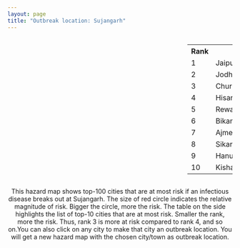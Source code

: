 ```yaml
---
layout: page
title: "Outbreak location: Sujangarh"
---
```

<div style="width: 100%; overflow: auto;">
<div style="width: 75%; float: left;">
<div id="mapid">
<script src="https://buda-magenta.github.io/hazard_map/load_map.js"></script>

<script>
var marker_outbreak = L.marker([27.701115, 74.464936],{"autoPan": true}).addTo(map); marker_outbreak.bindTooltip("Sujangarh").openTooltip();

var circle_1 = L.circle([26.915458, 75.818982], {"pane": "markerPane", "color": "red", "fill": true, "fillOpacity": 0.2, "fillRule": "evenodd", "lineCap": "round", "lineJoin": "round", "opacity": 1.0, "radius": 112322, "stroke": true, "weight": 3}).addTo(map);
circle_1.bindTooltip("Jaipur<br>rank: 1<br>hazard index: 0.112323")
circle_1.bindPopup('<a href="https://buda-magenta.github.io/hazard_map/Jaipur">Jaipur</a>')

var circle_2 = L.circle([26.296772, 73.035143], {"pane": "markerPane", "color": "red", "fill": true, "fillOpacity": 0.2, "fillRule": "evenodd", "lineCap": "round", "lineJoin": "round", "opacity": 1.0, "radius": 64441, "stroke": true, "weight": 3}).addTo(map);
circle_2.bindTooltip("Jodhpur<br>rank: 2<br>hazard index: 0.064442")
circle_2.bindPopup('<a href="https://buda-magenta.github.io/hazard_map/Jodhpur">Jodhpur</a>')

var circle_3 = L.circle([28.206144, 74.691907], {"pane": "markerPane", "color": "red", "fill": true, "fillOpacity": 0.2, "fillRule": "evenodd", "lineCap": "round", "lineJoin": "round", "opacity": 1.0, "radius": 43734, "stroke": true, "weight": 3}).addTo(map);
circle_3.bindTooltip("Churu<br>rank: 3<br>hazard index: 0.043735")
circle_3.bindPopup('<a href="https://buda-magenta.github.io/hazard_map/Churu">Churu</a>')

var circle_4 = L.circle([29.168807, 75.746110], {"pane": "markerPane", "color": "red", "fill": true, "fillOpacity": 0.2, "fillRule": "evenodd", "lineCap": "round", "lineJoin": "round", "opacity": 1.0, "radius": 37625, "stroke": true, "weight": 3}).addTo(map);
circle_4.bindTooltip("Hisar<br>rank: 4<br>hazard index: 0.037625")
circle_4.bindPopup('<a href="https://buda-magenta.github.io/hazard_map/Hisar">Hisar</a>')

var circle_5 = L.circle([28.195647, 76.616518], {"pane": "markerPane", "color": "red", "fill": true, "fillOpacity": 0.2, "fillRule": "evenodd", "lineCap": "round", "lineJoin": "round", "opacity": 1.0, "radius": 28696, "stroke": true, "weight": 3}).addTo(map);
circle_5.bindTooltip("Rewari<br>rank: 5<br>hazard index: 0.028697")
circle_5.bindPopup('<a href="https://buda-magenta.github.io/hazard_map/Rewari">Rewari</a>')

var circle_6 = L.circle([28.015929, 73.317137], {"pane": "markerPane", "color": "red", "fill": true, "fillOpacity": 0.2, "fillRule": "evenodd", "lineCap": "round", "lineJoin": "round", "opacity": 1.0, "radius": 25510, "stroke": true, "weight": 3}).addTo(map);
circle_6.bindTooltip("Bikaner<br>rank: 6<br>hazard index: 0.025510")
circle_6.bindPopup('<a href="https://buda-magenta.github.io/hazard_map/Bikaner">Bikaner</a>')

var circle_7 = L.circle([26.469100, 74.639000], {"pane": "markerPane", "color": "red", "fill": true, "fillOpacity": 0.2, "fillRule": "evenodd", "lineCap": "round", "lineJoin": "round", "opacity": 1.0, "radius": 19778, "stroke": true, "weight": 3}).addTo(map);
circle_7.bindTooltip("Ajmer<br>rank: 7<br>hazard index: 0.019778")
circle_7.bindPopup('<a href="https://buda-magenta.github.io/hazard_map/Ajmer">Ajmer</a>')

var circle_8 = L.circle([27.662826, 75.027926], {"pane": "markerPane", "color": "red", "fill": true, "fillOpacity": 0.2, "fillRule": "evenodd", "lineCap": "round", "lineJoin": "round", "opacity": 1.0, "radius": 8660, "stroke": true, "weight": 3}).addTo(map);
circle_8.bindTooltip("Sikar<br>rank: 8<br>hazard index: 0.008660")
circle_8.bindPopup('<a href="https://buda-magenta.github.io/hazard_map/Sikar">Sikar</a>')

var circle_9 = L.circle([29.367200, 74.298364], {"pane": "markerPane", "color": "red", "fill": true, "fillOpacity": 0.2, "fillRule": "evenodd", "lineCap": "round", "lineJoin": "round", "opacity": 1.0, "radius": 5950, "stroke": true, "weight": 3}).addTo(map);
circle_9.bindTooltip("Hanumangarh<br>rank: 9<br>hazard index: 0.005950")
circle_9.bindPopup('<a href="https://buda-magenta.github.io/hazard_map/Hanumangarh">Hanumangarh</a>')

var circle_10 = L.circle([26.588559, 74.861097], {"pane": "markerPane", "color": "red", "fill": true, "fillOpacity": 0.2, "fillRule": "evenodd", "lineCap": "round", "lineJoin": "round", "opacity": 1.0, "radius": 5650, "stroke": true, "weight": 3}).addTo(map);
circle_10.bindTooltip("Kishangarh<br>rank: 10<br>hazard index: 0.005651")
circle_10.bindPopup('<a href="https://buda-magenta.github.io/hazard_map/Kishangarh">Kishangarh</a>')

var circle_11 = L.circle([26.099214, 74.312704], {"pane": "markerPane", "color": "red", "fill": true, "fillOpacity": 0.2, "fillRule": "evenodd", "lineCap": "round", "lineJoin": "round", "opacity": 1.0, "radius": 5315, "stroke": true, "weight": 3}).addTo(map);
circle_11.bindTooltip("Beawar<br>rank: 11<br>hazard index: 0.005315")
circle_11.bindPopup('<a href="https://buda-magenta.github.io/hazard_map/Beawar">Beawar</a>')

var circle_12 = L.circle([25.196826, 76.000893], {"pane": "markerPane", "color": "red", "fill": true, "fillOpacity": 0.2, "fillRule": "evenodd", "lineCap": "round", "lineJoin": "round", "opacity": 1.0, "radius": 4600, "stroke": true, "weight": 3}).addTo(map);
circle_12.bindTooltip("Kota<br>rank: 12<br>hazard index: 0.004601")
circle_12.bindPopup('<a href="https://buda-magenta.github.io/hazard_map/Kota">Kota</a>')

var circle_13 = L.circle([28.079690, 75.541768], {"pane": "markerPane", "color": "red", "fill": true, "fillOpacity": 0.2, "fillRule": "evenodd", "lineCap": "round", "lineJoin": "round", "opacity": 1.0, "radius": 4336, "stroke": true, "weight": 3}).addTo(map);
circle_13.bindTooltip("Jhunjhunun<br>rank: 13<br>hazard index: 0.004337")
circle_13.bindPopup('<a href="https://buda-magenta.github.io/hazard_map/Jhunjhunun">Jhunjhunun</a>')

var circle_14 = L.circle([27.060786, 74.176675], {"pane": "markerPane", "color": "red", "fill": true, "fillOpacity": 0.2, "fillRule": "evenodd", "lineCap": "round", "lineJoin": "round", "opacity": 1.0, "radius": 2787, "stroke": true, "weight": 3}).addTo(map);
circle_14.bindTooltip("Nagaur<br>rank: 14<br>hazard index: 0.002788")
circle_14.bindPopup('<a href="https://buda-magenta.github.io/hazard_map/Nagaur">Nagaur</a>')

var circle_15 = L.circle([28.651718, 77.221939], {"pane": "markerPane", "color": "red", "fill": true, "fillOpacity": 0.2, "fillRule": "evenodd", "lineCap": "round", "lineJoin": "round", "opacity": 1.0, "radius": 2761, "stroke": true, "weight": 3}).addTo(map);
circle_15.bindTooltip("Delhi<br>rank: 15<br>hazard index: 0.002761")
circle_15.bindPopup('<a href="https://buda-magenta.github.io/hazard_map/Delhi">Delhi</a>')

var circle_16 = L.circle([23.021624, 72.579707], {"pane": "markerPane", "color": "red", "fill": true, "fillOpacity": 0.2, "fillRule": "evenodd", "lineCap": "round", "lineJoin": "round", "opacity": 1.0, "radius": 1843, "stroke": true, "weight": 3}).addTo(map);
circle_16.bindTooltip("Ahmedabad<br>rank: 16<br>hazard index: 0.001843")
circle_16.bindPopup('<a href="https://buda-magenta.github.io/hazard_map/Ahmedabad">Ahmedabad</a>')

var circle_17 = L.circle([30.909016, 75.851601], {"pane": "markerPane", "color": "red", "fill": true, "fillOpacity": 0.2, "fillRule": "evenodd", "lineCap": "round", "lineJoin": "round", "opacity": 1.0, "radius": 1723, "stroke": true, "weight": 3}).addTo(map);
circle_17.bindTooltip("Ludhiana<br>rank: 17<br>hazard index: 0.001723")
circle_17.bindPopup('<a href="https://buda-magenta.github.io/hazard_map/Ludhiana">Ludhiana</a>')

var circle_18 = L.circle([29.583333, 75.083333], {"pane": "markerPane", "color": "red", "fill": true, "fillOpacity": 0.2, "fillRule": "evenodd", "lineCap": "round", "lineJoin": "round", "opacity": 1.0, "radius": 1708, "stroke": true, "weight": 3}).addTo(map);
circle_18.bindTooltip("Sirsa<br>rank: 18<br>hazard index: 0.001708")
circle_18.bindPopup('<a href="https://buda-magenta.github.io/hazard_map/Sirsa">Sirsa</a>')

var circle_19 = L.circle([19.075990, 72.877393], {"pane": "markerPane", "color": "red", "fill": true, "fillOpacity": 0.2, "fillRule": "evenodd", "lineCap": "round", "lineJoin": "round", "opacity": 1.0, "radius": 1691, "stroke": true, "weight": 3}).addTo(map);
circle_19.bindTooltip("Mumbai<br>rank: 19<br>hazard index: 0.001691")
circle_19.bindPopup('<a href="https://buda-magenta.github.io/hazard_map/Mumbai">Mumbai</a>')

var circle_20 = L.circle([27.639077, 76.614452], {"pane": "markerPane", "color": "red", "fill": true, "fillOpacity": 0.2, "fillRule": "evenodd", "lineCap": "round", "lineJoin": "round", "opacity": 1.0, "radius": 1680, "stroke": true, "weight": 3}).addTo(map);
circle_20.bindTooltip("Alwar<br>rank: 20<br>hazard index: 0.001681")
circle_20.bindPopup('<a href="https://buda-magenta.github.io/hazard_map/Alwar">Alwar</a>')

var circle_21 = L.circle([28.793170, 76.139128], {"pane": "markerPane", "color": "red", "fill": true, "fillOpacity": 0.2, "fillRule": "evenodd", "lineCap": "round", "lineJoin": "round", "opacity": 1.0, "radius": 1672, "stroke": true, "weight": 3}).addTo(map);
circle_21.bindTooltip("Bhiwani<br>rank: 21<br>hazard index: 0.001673")
circle_21.bindPopup('<a href="https://buda-magenta.github.io/hazard_map/Bhiwani">Bhiwani</a>')

var circle_22 = L.circle([25.488773, 74.699613], {"pane": "markerPane", "color": "red", "fill": true, "fillOpacity": 0.2, "fillRule": "evenodd", "lineCap": "round", "lineJoin": "round", "opacity": 1.0, "radius": 1233, "stroke": true, "weight": 3}).addTo(map);
circle_22.bindTooltip("Bhilwara<br>rank: 22<br>hazard index: 0.001233")
circle_22.bindPopup('<a href="https://buda-magenta.github.io/hazard_map/Bhilwara">Bhilwara</a>')

var circle_23 = L.circle([28.428262, 77.002700], {"pane": "markerPane", "color": "red", "fill": true, "fillOpacity": 0.2, "fillRule": "evenodd", "lineCap": "round", "lineJoin": "round", "opacity": 1.0, "radius": 937, "stroke": true, "weight": 3}).addTo(map);
circle_23.bindTooltip("Gurgaon<br>rank: 23<br>hazard index: 0.000937")
circle_23.bindPopup('<a href="https://buda-magenta.github.io/hazard_map/Gurgaon">Gurgaon</a>')

var circle_24 = L.circle([27.175255, 78.009816], {"pane": "markerPane", "color": "red", "fill": true, "fillOpacity": 0.2, "fillRule": "evenodd", "lineCap": "round", "lineJoin": "round", "opacity": 1.0, "radius": 930, "stroke": true, "weight": 3}).addTo(map);
circle_24.bindTooltip("Agra<br>rank: 24<br>hazard index: 0.000931")
circle_24.bindPopup('<a href="https://buda-magenta.github.io/hazard_map/Agra">Agra</a>')

var circle_25 = L.circle([30.179115, 75.047102], {"pane": "markerPane", "color": "red", "fill": true, "fillOpacity": 0.2, "fillRule": "evenodd", "lineCap": "round", "lineJoin": "round", "opacity": 1.0, "radius": 840, "stroke": true, "weight": 3}).addTo(map);
circle_25.bindTooltip("Bathinda<br>rank: 25<br>hazard index: 0.000841")
circle_25.bindPopup('<a href="https://buda-magenta.github.io/hazard_map/Bathinda">Bathinda</a>')

var circle_26 = L.circle([26.122147, 75.663754], {"pane": "markerPane", "color": "red", "fill": true, "fillOpacity": 0.2, "fillRule": "evenodd", "lineCap": "round", "lineJoin": "round", "opacity": 1.0, "radius": 730, "stroke": true, "weight": 3}).addTo(map);
circle_26.bindTooltip("Tonk<br>rank: 26<br>hazard index: 0.000731")
circle_26.bindPopup('<a href="https://buda-magenta.github.io/hazard_map/Tonk">Tonk</a>')

var circle_27 = L.circle([17.388786, 78.461065], {"pane": "markerPane", "color": "red", "fill": true, "fillOpacity": 0.2, "fillRule": "evenodd", "lineCap": "round", "lineJoin": "round", "opacity": 1.0, "radius": 729, "stroke": true, "weight": 3}).addTo(map);
circle_27.bindTooltip("Hyderabad<br>rank: 27<br>hazard index: 0.000730")
circle_27.bindPopup('<a href="https://buda-magenta.github.io/hazard_map/Hyderabad">Hyderabad</a>')

var circle_28 = L.circle([12.979120, 77.591300], {"pane": "markerPane", "color": "red", "fill": true, "fillOpacity": 0.2, "fillRule": "evenodd", "lineCap": "round", "lineJoin": "round", "opacity": 1.0, "radius": 712, "stroke": true, "weight": 3}).addTo(map);
circle_28.bindTooltip("Bangalore<br>rank: 28<br>hazard index: 0.000712")
circle_28.bindPopup('<a href="https://buda-magenta.github.io/hazard_map/Bangalore">Bangalore</a>')

var circle_29 = L.circle([25.604091, 73.415609], {"pane": "markerPane", "color": "red", "fill": true, "fillOpacity": 0.2, "fillRule": "evenodd", "lineCap": "round", "lineJoin": "round", "opacity": 1.0, "radius": 679, "stroke": true, "weight": 3}).addTo(map);
circle_29.bindTooltip("Pali<br>rank: 29<br>hazard index: 0.000680")
circle_29.bindPopup('<a href="https://buda-magenta.github.io/hazard_map/Pali">Pali</a>')

var circle_30 = L.circle([24.578721, 73.686257], {"pane": "markerPane", "color": "red", "fill": true, "fillOpacity": 0.2, "fillRule": "evenodd", "lineCap": "round", "lineJoin": "round", "opacity": 1.0, "radius": 635, "stroke": true, "weight": 3}).addTo(map);
circle_30.bindTooltip("Udaipur<br>rank: 30<br>hazard index: 0.000636")
circle_30.bindPopup('<a href="https://buda-magenta.github.io/hazard_map/Udaipur">Udaipur</a>')

var circle_31 = L.circle([26.460914, 80.321759], {"pane": "markerPane", "color": "red", "fill": true, "fillOpacity": 0.2, "fillRule": "evenodd", "lineCap": "round", "lineJoin": "round", "opacity": 1.0, "radius": 634, "stroke": true, "weight": 3}).addTo(map);
circle_31.bindTooltip("Kanpur<br>rank: 31<br>hazard index: 0.000634")
circle_31.bindPopup('<a href="https://buda-magenta.github.io/hazard_map/Kanpur">Kanpur</a>')

var circle_32 = L.circle([27.633333, 77.583333], {"pane": "markerPane", "color": "red", "fill": true, "fillOpacity": 0.2, "fillRule": "evenodd", "lineCap": "round", "lineJoin": "round", "opacity": 1.0, "radius": 587, "stroke": true, "weight": 3}).addTo(map);
circle_32.bindTooltip("Mathura<br>rank: 32<br>hazard index: 0.000587")
circle_32.bindPopup('<a href="https://buda-magenta.github.io/hazard_map/Mathura">Mathura</a>')

var circle_33 = L.circle([22.541418, 88.357691], {"pane": "markerPane", "color": "red", "fill": true, "fillOpacity": 0.2, "fillRule": "evenodd", "lineCap": "round", "lineJoin": "round", "opacity": 1.0, "radius": 582, "stroke": true, "weight": 3}).addTo(map);
circle_33.bindTooltip("Kolkata<br>rank: 33<br>hazard index: 0.000583")
circle_33.bindPopup('<a href="https://buda-magenta.github.io/hazard_map/Kolkata">Kolkata</a>')

var circle_34 = L.circle([28.901090, 76.580194], {"pane": "markerPane", "color": "red", "fill": true, "fillOpacity": 0.2, "fillRule": "evenodd", "lineCap": "round", "lineJoin": "round", "opacity": 1.0, "radius": 538, "stroke": true, "weight": 3}).addTo(map);
circle_34.bindTooltip("Rohtak<br>rank: 34<br>hazard index: 0.000538")
circle_34.bindPopup('<a href="https://buda-magenta.github.io/hazard_map/Rohtak">Rohtak</a>')

var circle_35 = L.circle([23.258486, 77.401989], {"pane": "markerPane", "color": "red", "fill": true, "fillOpacity": 0.2, "fillRule": "evenodd", "lineCap": "round", "lineJoin": "round", "opacity": 1.0, "radius": 525, "stroke": true, "weight": 3}).addTo(map);
circle_35.bindTooltip("Bhopal<br>rank: 35<br>hazard index: 0.000525")
circle_35.bindPopup('<a href="https://buda-magenta.github.io/hazard_map/Bhopal">Bhopal</a>')

var circle_36 = L.circle([24.170979, 72.436638], {"pane": "markerPane", "color": "red", "fill": true, "fillOpacity": 0.2, "fillRule": "evenodd", "lineCap": "round", "lineJoin": "round", "opacity": 1.0, "radius": 523, "stroke": true, "weight": 3}).addTo(map);
circle_36.bindTooltip("Palanpur<br>rank: 36<br>hazard index: 0.000524")
circle_36.bindPopup('<a href="https://buda-magenta.github.io/hazard_map/Palanpur">Palanpur</a>')

var circle_37 = L.circle([23.071874, 70.131715], {"pane": "markerPane", "color": "red", "fill": true, "fillOpacity": 0.2, "fillRule": "evenodd", "lineCap": "round", "lineJoin": "round", "opacity": 1.0, "radius": 500, "stroke": true, "weight": 3}).addTo(map);
circle_37.bindTooltip("Gandhidham<br>rank: 37<br>hazard index: 0.000501")
circle_37.bindPopup('<a href="https://buda-magenta.github.io/hazard_map/Gandhidham">Gandhidham</a>')

var circle_38 = L.circle([22.720362, 75.868200], {"pane": "markerPane", "color": "red", "fill": true, "fillOpacity": 0.2, "fillRule": "evenodd", "lineCap": "round", "lineJoin": "round", "opacity": 1.0, "radius": 496, "stroke": true, "weight": 3}).addTo(map);
circle_38.bindTooltip("Indore<br>rank: 38<br>hazard index: 0.000497")
circle_38.bindPopup('<a href="https://buda-magenta.github.io/hazard_map/Indore">Indore</a>')

var circle_39 = L.circle([26.229141, 76.304533], {"pane": "markerPane", "color": "red", "fill": true, "fillOpacity": 0.2, "fillRule": "evenodd", "lineCap": "round", "lineJoin": "round", "opacity": 1.0, "radius": 438, "stroke": true, "weight": 3}).addTo(map);
circle_39.bindTooltip("Sawai Madhopur<br>rank: 39<br>hazard index: 0.000439")
circle_39.bindPopup('<a href="https://buda-magenta.github.io/hazard_map/Sawai_Madhopur">Sawai Madhopur</a>')

var circle_40 = L.circle([24.268349, 72.204387], {"pane": "markerPane", "color": "red", "fill": true, "fillOpacity": 0.2, "fillRule": "evenodd", "lineCap": "round", "lineJoin": "round", "opacity": 1.0, "radius": 437, "stroke": true, "weight": 3}).addTo(map);
circle_40.bindTooltip("Deesa<br>rank: 40<br>hazard index: 0.000438")
circle_40.bindPopup('<a href="https://buda-magenta.github.io/hazard_map/Deesa">Deesa</a>')

var circle_41 = L.circle([30.733442, 76.779714], {"pane": "markerPane", "color": "red", "fill": true, "fillOpacity": 0.2, "fillRule": "evenodd", "lineCap": "round", "lineJoin": "round", "opacity": 1.0, "radius": 312, "stroke": true, "weight": 3}).addTo(map);
circle_41.bindTooltip("Chandigarh<br>rank: 41<br>hazard index: 0.000312")
circle_41.bindPopup('<a href="https://buda-magenta.github.io/hazard_map/Chandigarh">Chandigarh</a>')

var circle_42 = L.circle([13.083694, 80.270186], {"pane": "markerPane", "color": "red", "fill": true, "fillOpacity": 0.2, "fillRule": "evenodd", "lineCap": "round", "lineJoin": "round", "opacity": 1.0, "radius": 306, "stroke": true, "weight": 3}).addTo(map);
circle_42.bindTooltip("Chennai<br>rank: 42<br>hazard index: 0.000307")
circle_42.bindPopup('<a href="https://buda-magenta.github.io/hazard_map/Chennai">Chennai</a>')

var circle_43 = L.circle([26.838100, 80.934600], {"pane": "markerPane", "color": "red", "fill": true, "fillOpacity": 0.2, "fillRule": "evenodd", "lineCap": "round", "lineJoin": "round", "opacity": 1.0, "radius": 302, "stroke": true, "weight": 3}).addTo(map);
circle_43.bindTooltip("Lucknow<br>rank: 43<br>hazard index: 0.000303")
circle_43.bindPopup('<a href="https://buda-magenta.github.io/hazard_map/Lucknow">Lucknow</a>')

var circle_44 = L.circle([25.500000, 75.833333], {"pane": "markerPane", "color": "red", "fill": true, "fillOpacity": 0.2, "fillRule": "evenodd", "lineCap": "round", "lineJoin": "round", "opacity": 1.0, "radius": 299, "stroke": true, "weight": 3}).addTo(map);
circle_44.bindTooltip("Bundi<br>rank: 44<br>hazard index: 0.000299")
circle_44.bindPopup('<a href="https://buda-magenta.github.io/hazard_map/Bundi">Bundi</a>')

var circle_45 = L.circle([21.170200, 72.831100], {"pane": "markerPane", "color": "red", "fill": true, "fillOpacity": 0.2, "fillRule": "evenodd", "lineCap": "round", "lineJoin": "round", "opacity": 1.0, "radius": 288, "stroke": true, "weight": 3}).addTo(map);
circle_45.bindTooltip("Surat<br>rank: 45<br>hazard index: 0.000288")
circle_45.bindPopup('<a href="https://buda-magenta.github.io/hazard_map/Surat">Surat</a>')

var circle_46 = L.circle([27.265212, 77.369126], {"pane": "markerPane", "color": "red", "fill": true, "fillOpacity": 0.2, "fillRule": "evenodd", "lineCap": "round", "lineJoin": "round", "opacity": 1.0, "radius": 281, "stroke": true, "weight": 3}).addTo(map);
circle_46.bindTooltip("Bharatpur<br>rank: 46<br>hazard index: 0.000282")
circle_46.bindPopup('<a href="https://buda-magenta.github.io/hazard_map/Bharatpur">Bharatpur</a>')

var circle_47 = L.circle([18.521428, 73.854454], {"pane": "markerPane", "color": "red", "fill": true, "fillOpacity": 0.2, "fillRule": "evenodd", "lineCap": "round", "lineJoin": "round", "opacity": 1.0, "radius": 258, "stroke": true, "weight": 3}).addTo(map);
circle_47.bindTooltip("Pune<br>rank: 47<br>hazard index: 0.000259")
circle_47.bindPopup('<a href="https://buda-magenta.github.io/hazard_map/Pune">Pune</a>')

var circle_48 = L.circle([26.732501, 77.036312], {"pane": "markerPane", "color": "red", "fill": true, "fillOpacity": 0.2, "fillRule": "evenodd", "lineCap": "round", "lineJoin": "round", "opacity": 1.0, "radius": 223, "stroke": true, "weight": 3}).addTo(map);
circle_48.bindTooltip("Hindaun<br>rank: 48<br>hazard index: 0.000224")
circle_48.bindPopup('<a href="https://buda-magenta.github.io/hazard_map/Hindaun">Hindaun</a>')

var circle_49 = L.circle([31.292011, 75.568058], {"pane": "markerPane", "color": "red", "fill": true, "fillOpacity": 0.2, "fillRule": "evenodd", "lineCap": "round", "lineJoin": "round", "opacity": 1.0, "radius": 219, "stroke": true, "weight": 3}).addTo(map);
circle_49.bindTooltip("Jalandhar<br>rank: 49<br>hazard index: 0.000220")
circle_49.bindPopup('<a href="https://buda-magenta.github.io/hazard_map/Jalandhar">Jalandhar</a>')

var circle_50 = L.circle([26.166667, 77.500000], {"pane": "markerPane", "color": "red", "fill": true, "fillOpacity": 0.2, "fillRule": "evenodd", "lineCap": "round", "lineJoin": "round", "opacity": 1.0, "radius": 207, "stroke": true, "weight": 3}).addTo(map);
circle_50.bindTooltip("Morena<br>rank: 50<br>hazard index: 0.000208")
circle_50.bindPopup('<a href="https://buda-magenta.github.io/hazard_map/Morena">Morena</a>')

var circle_51 = L.circle([31.634308, 74.873679], {"pane": "markerPane", "color": "red", "fill": true, "fillOpacity": 0.2, "fillRule": "evenodd", "lineCap": "round", "lineJoin": "round", "opacity": 1.0, "radius": 197, "stroke": true, "weight": 3}).addTo(map);
circle_51.bindTooltip("Amritsar<br>rank: 51<br>hazard index: 0.000197")
circle_51.bindPopup('<a href="https://buda-magenta.github.io/hazard_map/Amritsar">Amritsar</a>')

var circle_52 = L.circle([30.145054, 74.195660], {"pane": "markerPane", "color": "red", "fill": true, "fillOpacity": 0.2, "fillRule": "evenodd", "lineCap": "round", "lineJoin": "round", "opacity": 1.0, "radius": 196, "stroke": true, "weight": 3}).addTo(map);
circle_52.bindTooltip("Abohar<br>rank: 52<br>hazard index: 0.000196")
circle_52.bindPopup('<a href="https://buda-magenta.github.io/hazard_map/Abohar">Abohar</a>')

var circle_53 = L.circle([25.438130, 81.833800], {"pane": "markerPane", "color": "red", "fill": true, "fillOpacity": 0.2, "fillRule": "evenodd", "lineCap": "round", "lineJoin": "round", "opacity": 1.0, "radius": 179, "stroke": true, "weight": 3}).addTo(map);
circle_53.bindTooltip("Allahabad<br>rank: 53<br>hazard index: 0.000179")
circle_53.bindPopup('<a href="https://buda-magenta.github.io/hazard_map/Allahabad">Allahabad</a>')

var circle_54 = L.circle([29.301826, 76.338471], {"pane": "markerPane", "color": "red", "fill": true, "fillOpacity": 0.2, "fillRule": "evenodd", "lineCap": "round", "lineJoin": "round", "opacity": 1.0, "radius": 172, "stroke": true, "weight": 3}).addTo(map);
circle_54.bindTooltip("Jind<br>rank: 54<br>hazard index: 0.000173")
circle_54.bindPopup('<a href="https://buda-magenta.github.io/hazard_map/Jind">Jind</a>')

var circle_55 = L.circle([26.180598, 91.753943], {"pane": "markerPane", "color": "red", "fill": true, "fillOpacity": 0.2, "fillRule": "evenodd", "lineCap": "round", "lineJoin": "round", "opacity": 1.0, "radius": 153, "stroke": true, "weight": 3}).addTo(map);
circle_55.bindTooltip("Guwahati<br>rank: 55<br>hazard index: 0.000153")
circle_55.bindPopup('<a href="https://buda-magenta.github.io/hazard_map/Guwahati">Guwahati</a>')

var circle_56 = L.circle([30.533129, 75.880760], {"pane": "markerPane", "color": "red", "fill": true, "fillOpacity": 0.2, "fillRule": "evenodd", "lineCap": "round", "lineJoin": "round", "opacity": 1.0, "radius": 143, "stroke": true, "weight": 3}).addTo(map);
circle_56.bindTooltip("Malerkotla<br>rank: 56<br>hazard index: 0.000144")
circle_56.bindPopup('<a href="https://buda-magenta.github.io/hazard_map/Malerkotla">Malerkotla</a>')

var circle_57 = L.circle([23.174597, 75.785142], {"pane": "markerPane", "color": "red", "fill": true, "fillOpacity": 0.2, "fillRule": "evenodd", "lineCap": "round", "lineJoin": "round", "opacity": 1.0, "radius": 143, "stroke": true, "weight": 3}).addTo(map);
circle_57.bindTooltip("Ujjain<br>rank: 57<br>hazard index: 0.000143")
circle_57.bindPopup('<a href="https://buda-magenta.github.io/hazard_map/Ujjain">Ujjain</a>')

var circle_58 = L.circle([24.500000, 74.500000], {"pane": "markerPane", "color": "red", "fill": true, "fillOpacity": 0.2, "fillRule": "evenodd", "lineCap": "round", "lineJoin": "round", "opacity": 1.0, "radius": 141, "stroke": true, "weight": 3}).addTo(map);
circle_58.bindTooltip("Chittaurgarh<br>rank: 58<br>hazard index: 0.000141")
circle_58.bindPopup('<a href="https://buda-magenta.github.io/hazard_map/Chittaurgarh">Chittaurgarh</a>')

var circle_59 = L.circle([23.160894, 79.949770], {"pane": "markerPane", "color": "red", "fill": true, "fillOpacity": 0.2, "fillRule": "evenodd", "lineCap": "round", "lineJoin": "round", "opacity": 1.0, "radius": 138, "stroke": true, "weight": 3}).addTo(map);
circle_59.bindTooltip("Jabalpur<br>rank: 59<br>hazard index: 0.000138")
circle_59.bindPopup('<a href="https://buda-magenta.github.io/hazard_map/Jabalpur">Jabalpur</a>')

var circle_60 = L.circle([26.653396, 77.624206], {"pane": "markerPane", "color": "red", "fill": true, "fillOpacity": 0.2, "fillRule": "evenodd", "lineCap": "round", "lineJoin": "round", "opacity": 1.0, "radius": 136, "stroke": true, "weight": 3}).addTo(map);
circle_60.bindTooltip("Dhaulpur<br>rank: 60<br>hazard index: 0.000137")
circle_60.bindPopup('<a href="https://buda-magenta.github.io/hazard_map/Dhaulpur">Dhaulpur</a>')

var circle_61 = L.circle([24.917151, 76.696403], {"pane": "markerPane", "color": "red", "fill": true, "fillOpacity": 0.2, "fillRule": "evenodd", "lineCap": "round", "lineJoin": "round", "opacity": 1.0, "radius": 132, "stroke": true, "weight": 3}).addTo(map);
circle_61.bindTooltip("Baran<br>rank: 61<br>hazard index: 0.000133")
circle_61.bindPopup('<a href="https://buda-magenta.github.io/hazard_map/Baran">Baran</a>')

var circle_62 = L.circle([32.718561, 74.858092], {"pane": "markerPane", "color": "red", "fill": true, "fillOpacity": 0.2, "fillRule": "evenodd", "lineCap": "round", "lineJoin": "round", "opacity": 1.0, "radius": 128, "stroke": true, "weight": 3}).addTo(map);
circle_62.bindTooltip("Jammu<br>rank: 62<br>hazard index: 0.000128")
circle_62.bindPopup('<a href="https://buda-magenta.github.io/hazard_map/Jammu">Jammu</a>')

var circle_63 = L.circle([23.493079, 74.348402], {"pane": "markerPane", "color": "red", "fill": true, "fillOpacity": 0.2, "fillRule": "evenodd", "lineCap": "round", "lineJoin": "round", "opacity": 1.0, "radius": 121, "stroke": true, "weight": 3}).addTo(map);
circle_63.bindTooltip("Banswara<br>rank: 63<br>hazard index: 0.000121")
circle_63.bindPopup('<a href="https://buda-magenta.github.io/hazard_map/Banswara">Banswara</a>')

var circle_64 = L.circle([24.935635, 82.647701], {"pane": "markerPane", "color": "red", "fill": true, "fillOpacity": 0.2, "fillRule": "evenodd", "lineCap": "round", "lineJoin": "round", "opacity": 1.0, "radius": 107, "stroke": true, "weight": 3}).addTo(map);
circle_64.bindTooltip("Mirzapur<br>rank: 64<br>hazard index: 0.000108")
circle_64.bindPopup('<a href="https://buda-magenta.github.io/hazard_map/Mirzapur">Mirzapur</a>')

var circle_65 = L.circle([21.149813, 79.082056], {"pane": "markerPane", "color": "red", "fill": true, "fillOpacity": 0.2, "fillRule": "evenodd", "lineCap": "round", "lineJoin": "round", "opacity": 1.0, "radius": 107, "stroke": true, "weight": 3}).addTo(map);
circle_65.bindTooltip("Nagpur<br>rank: 65<br>hazard index: 0.000107")
circle_65.bindPopup('<a href="https://buda-magenta.github.io/hazard_map/Nagpur">Nagpur</a>')

var circle_66 = L.circle([22.297314, 73.194257], {"pane": "markerPane", "color": "red", "fill": true, "fillOpacity": 0.2, "fillRule": "evenodd", "lineCap": "round", "lineJoin": "round", "opacity": 1.0, "radius": 105, "stroke": true, "weight": 3}).addTo(map);
circle_66.bindTooltip("Vadodara<br>rank: 66<br>hazard index: 0.000105")
circle_66.bindPopup('<a href="https://buda-magenta.github.io/hazard_map/Vadodara">Vadodara</a>')

var circle_67 = L.circle([30.209087, 76.339872], {"pane": "markerPane", "color": "red", "fill": true, "fillOpacity": 0.2, "fillRule": "evenodd", "lineCap": "round", "lineJoin": "round", "opacity": 1.0, "radius": 102, "stroke": true, "weight": 3}).addTo(map);
circle_67.bindTooltip("Patiala<br>rank: 67<br>hazard index: 0.000102")
circle_67.bindPopup('<a href="https://buda-magenta.github.io/hazard_map/Patiala">Patiala</a>')

var circle_68 = L.circle([25.335649, 83.007629], {"pane": "markerPane", "color": "red", "fill": true, "fillOpacity": 0.2, "fillRule": "evenodd", "lineCap": "round", "lineJoin": "round", "opacity": 1.0, "radius": 97, "stroke": true, "weight": 3}).addTo(map);
circle_68.bindTooltip("Varanasi<br>rank: 68<br>hazard index: 0.000098")
circle_68.bindPopup('<a href="https://buda-magenta.github.io/hazard_map/Varanasi">Varanasi</a>')

var circle_69 = L.circle([25.531031, 78.652689], {"pane": "markerPane", "color": "red", "fill": true, "fillOpacity": 0.2, "fillRule": "evenodd", "lineCap": "round", "lineJoin": "round", "opacity": 1.0, "radius": 96, "stroke": true, "weight": 3}).addTo(map);
circle_69.bindTooltip("Jhansi<br>rank: 69<br>hazard index: 0.000096")
circle_69.bindPopup('<a href="https://buda-magenta.github.io/hazard_map/Jhansi">Jhansi</a>')

var circle_70 = L.circle([19.194329, 72.970178], {"pane": "markerPane", "color": "red", "fill": true, "fillOpacity": 0.2, "fillRule": "evenodd", "lineCap": "round", "lineJoin": "round", "opacity": 1.0, "radius": 94, "stroke": true, "weight": 3}).addTo(map);
circle_70.bindTooltip("Thane<br>rank: 70<br>hazard index: 0.000095")
circle_70.bindPopup('<a href="https://buda-magenta.github.io/hazard_map/Thane">Thane</a>')

var circle_71 = L.circle([22.305199, 70.802833], {"pane": "markerPane", "color": "red", "fill": true, "fillOpacity": 0.2, "fillRule": "evenodd", "lineCap": "round", "lineJoin": "round", "opacity": 1.0, "radius": 89, "stroke": true, "weight": 3}).addTo(map);
circle_71.bindTooltip("Rajkot<br>rank: 71<br>hazard index: 0.000090")
circle_71.bindPopup('<a href="https://buda-magenta.github.io/hazard_map/Rajkot">Rajkot</a>')

var circle_72 = L.circle([30.885100, 74.660141], {"pane": "markerPane", "color": "red", "fill": true, "fillOpacity": 0.2, "fillRule": "evenodd", "lineCap": "round", "lineJoin": "round", "opacity": 1.0, "radius": 88, "stroke": true, "weight": 3}).addTo(map);
circle_72.bindTooltip("Firozpur<br>rank: 72<br>hazard index: 0.000088")
circle_72.bindPopup('<a href="https://buda-magenta.github.io/hazard_map/Firozpur">Firozpur</a>')

var circle_73 = L.circle([19.794750, 75.077922], {"pane": "markerPane", "color": "red", "fill": true, "fillOpacity": 0.2, "fillRule": "evenodd", "lineCap": "round", "lineJoin": "round", "opacity": 1.0, "radius": 86, "stroke": true, "weight": 3}).addTo(map);
circle_73.bindTooltip("Gangapur<br>rank: 73<br>hazard index: 0.000087")
circle_73.bindPopup('<a href="https://buda-magenta.github.io/hazard_map/Gangapur">Gangapur</a>')

var circle_74 = L.circle([29.000653, 77.768229], {"pane": "markerPane", "color": "red", "fill": true, "fillOpacity": 0.2, "fillRule": "evenodd", "lineCap": "round", "lineJoin": "round", "opacity": 1.0, "radius": 80, "stroke": true, "weight": 3}).addTo(map);
circle_74.bindTooltip("Meerut<br>rank: 74<br>hazard index: 0.000081")
circle_74.bindPopup('<a href="https://buda-magenta.github.io/hazard_map/Meerut">Meerut</a>')

var circle_75 = L.circle([30.283140, 74.522997], {"pane": "markerPane", "color": "red", "fill": true, "fillOpacity": 0.2, "fillRule": "evenodd", "lineCap": "round", "lineJoin": "round", "opacity": 1.0, "radius": 77, "stroke": true, "weight": 3}).addTo(map);
circle_75.bindTooltip("Muktsar<br>rank: 75<br>hazard index: 0.000077")
circle_75.bindPopup('<a href="https://buda-magenta.github.io/hazard_map/Muktsar">Muktsar</a>')

var circle_76 = L.circle([28.402979, 77.310384], {"pane": "markerPane", "color": "red", "fill": true, "fillOpacity": 0.2, "fillRule": "evenodd", "lineCap": "round", "lineJoin": "round", "opacity": 1.0, "radius": 74, "stroke": true, "weight": 3}).addTo(map);
circle_76.bindTooltip("Faridabad<br>rank: 76<br>hazard index: 0.000074")
circle_76.bindPopup('<a href="https://buda-magenta.github.io/hazard_map/Faridabad">Faridabad</a>')

var circle_77 = L.circle([23.247245, 69.668339], {"pane": "markerPane", "color": "red", "fill": true, "fillOpacity": 0.2, "fillRule": "evenodd", "lineCap": "round", "lineJoin": "round", "opacity": 1.0, "radius": 60, "stroke": true, "weight": 3}).addTo(map);
circle_77.bindTooltip("Bhuj<br>rank: 77<br>hazard index: 0.000061")
circle_77.bindPopup('<a href="https://buda-magenta.github.io/hazard_map/Bhuj">Bhuj</a>')

var circle_78 = L.circle([23.666667, 72.500000], {"pane": "markerPane", "color": "red", "fill": true, "fillOpacity": 0.2, "fillRule": "evenodd", "lineCap": "round", "lineJoin": "round", "opacity": 1.0, "radius": 58, "stroke": true, "weight": 3}).addTo(map);
circle_78.bindTooltip("Mahesana<br>rank: 78<br>hazard index: 0.000059")
circle_78.bindPopup('<a href="https://buda-magenta.github.io/hazard_map/Mahesana">Mahesana</a>')

var circle_79 = L.circle([23.480592, 74.917790], {"pane": "markerPane", "color": "red", "fill": true, "fillOpacity": 0.2, "fillRule": "evenodd", "lineCap": "round", "lineJoin": "round", "opacity": 1.0, "radius": 58, "stroke": true, "weight": 3}).addTo(map);
circle_79.bindTooltip("Ratlam<br>rank: 79<br>hazard index: 0.000058")
circle_79.bindPopup('<a href="https://buda-magenta.github.io/hazard_map/Ratlam">Ratlam</a>')

var circle_80 = L.circle([26.203725, 78.157363], {"pane": "markerPane", "color": "red", "fill": true, "fillOpacity": 0.2, "fillRule": "evenodd", "lineCap": "round", "lineJoin": "round", "opacity": 1.0, "radius": 58, "stroke": true, "weight": 3}).addTo(map);
circle_80.bindTooltip("Gwalior<br>rank: 80<br>hazard index: 0.000058")
circle_80.bindPopup('<a href="https://buda-magenta.github.io/hazard_map/Gwalior">Gwalior</a>')

var circle_81 = L.circle([23.809612, 78.759114], {"pane": "markerPane", "color": "red", "fill": true, "fillOpacity": 0.2, "fillRule": "evenodd", "lineCap": "round", "lineJoin": "round", "opacity": 1.0, "radius": 51, "stroke": true, "weight": 3}).addTo(map);
circle_81.bindTooltip("Sagar<br>rank: 81<br>hazard index: 0.000052")
circle_81.bindPopup('<a href="https://buda-magenta.github.io/hazard_map/Sagar">Sagar</a>')

var circle_82 = L.circle([24.500000, 77.500000], {"pane": "markerPane", "color": "red", "fill": true, "fillOpacity": 0.2, "fillRule": "evenodd", "lineCap": "round", "lineJoin": "round", "opacity": 1.0, "radius": 50, "stroke": true, "weight": 3}).addTo(map);
circle_82.bindTooltip("Guna<br>rank: 82<br>hazard index: 0.000051")
circle_82.bindPopup('<a href="https://buda-magenta.github.io/hazard_map/Guna">Guna</a>')

var circle_83 = L.circle([29.988077, 77.508130], {"pane": "markerPane", "color": "red", "fill": true, "fillOpacity": 0.2, "fillRule": "evenodd", "lineCap": "round", "lineJoin": "round", "opacity": 1.0, "radius": 48, "stroke": true, "weight": 3}).addTo(map);
circle_83.bindTooltip("Saharanpur<br>rank: 83<br>hazard index: 0.000049")
circle_83.bindPopup('<a href="https://buda-magenta.github.io/hazard_map/Saharanpur">Saharanpur</a>')

var circle_84 = L.circle([24.462465, 74.850114], {"pane": "markerPane", "color": "red", "fill": true, "fillOpacity": 0.2, "fillRule": "evenodd", "lineCap": "round", "lineJoin": "round", "opacity": 1.0, "radius": 47, "stroke": true, "weight": 3}).addTo(map);
circle_84.bindTooltip("Nimach<br>rank: 84<br>hazard index: 0.000048")
circle_84.bindPopup('<a href="https://buda-magenta.github.io/hazard_map/Nimach">Nimach</a>')

var circle_85 = L.circle([30.783987, 75.160574], {"pane": "markerPane", "color": "red", "fill": true, "fillOpacity": 0.2, "fillRule": "evenodd", "lineCap": "round", "lineJoin": "round", "opacity": 1.0, "radius": 44, "stroke": true, "weight": 3}).addTo(map);
circle_85.bindTooltip("Moga<br>rank: 85<br>hazard index: 0.000044")
circle_85.bindPopup('<a href="https://buda-magenta.github.io/hazard_map/Moga">Moga</a>')

var circle_86 = L.circle([24.265131, 75.387182], {"pane": "markerPane", "color": "red", "fill": true, "fillOpacity": 0.2, "fillRule": "evenodd", "lineCap": "round", "lineJoin": "round", "opacity": 1.0, "radius": 44, "stroke": true, "weight": 3}).addTo(map);
circle_86.bindTooltip("Mandsaur<br>rank: 86<br>hazard index: 0.000044")
circle_86.bindPopup('<a href="https://buda-magenta.github.io/hazard_map/Mandsaur">Mandsaur</a>')

var circle_87 = L.circle([23.833962, 80.392456], {"pane": "markerPane", "color": "red", "fill": true, "fillOpacity": 0.2, "fillRule": "evenodd", "lineCap": "round", "lineJoin": "round", "opacity": 1.0, "radius": 42, "stroke": true, "weight": 3}).addTo(map);
circle_87.bindTooltip("Murwara<br>rank: 87<br>hazard index: 0.000042")
circle_87.bindPopup('<a href="https://buda-magenta.github.io/hazard_map/Murwara">Murwara</a>')

var circle_88 = L.circle([21.237947, 81.633683], {"pane": "markerPane", "color": "red", "fill": true, "fillOpacity": 0.2, "fillRule": "evenodd", "lineCap": "round", "lineJoin": "round", "opacity": 1.0, "radius": 41, "stroke": true, "weight": 3}).addTo(map);
circle_88.bindTooltip("Raipur<br>rank: 88<br>hazard index: 0.000042")
circle_88.bindPopup('<a href="https://buda-magenta.github.io/hazard_map/Raipur">Raipur</a>')

var circle_89 = L.circle([30.883006, 75.869732], {"pane": "markerPane", "color": "red", "fill": true, "fillOpacity": 0.2, "fillRule": "evenodd", "lineCap": "round", "lineJoin": "round", "opacity": 1.0, "radius": 37, "stroke": true, "weight": 3}).addTo(map);
circle_89.bindTooltip("S.A.S. Nagar<br>rank: 89<br>hazard index: 0.000037")
circle_89.bindPopup('<a href="https://buda-magenta.github.io/hazard_map/S.A.S._Nagar">S.A.S. Nagar</a>')

var circle_90 = L.circle([29.822821, 76.378310], {"pane": "markerPane", "color": "red", "fill": true, "fillOpacity": 0.2, "fillRule": "evenodd", "lineCap": "round", "lineJoin": "round", "opacity": 1.0, "radius": 36, "stroke": true, "weight": 3}).addTo(map);
circle_90.bindTooltip("Kaithal<br>rank: 90<br>hazard index: 0.000037")
circle_90.bindPopup('<a href="https://buda-magenta.github.io/hazard_map/Kaithal">Kaithal</a>')

var circle_91 = L.circle([28.863842, 78.805778], {"pane": "markerPane", "color": "red", "fill": true, "fillOpacity": 0.2, "fillRule": "evenodd", "lineCap": "round", "lineJoin": "round", "opacity": 1.0, "radius": 35, "stroke": true, "weight": 3}).addTo(map);
circle_91.bindTooltip("Moradabad<br>rank: 91<br>hazard index: 0.000036")
circle_91.bindPopup('<a href="https://buda-magenta.github.io/hazard_map/Moradabad">Moradabad</a>')

var circle_92 = L.circle([25.609324, 85.123525], {"pane": "markerPane", "color": "red", "fill": true, "fillOpacity": 0.2, "fillRule": "evenodd", "lineCap": "round", "lineJoin": "round", "opacity": 1.0, "radius": 34, "stroke": true, "weight": 3}).addTo(map);
circle_92.bindTooltip("Patna<br>rank: 92<br>hazard index: 0.000035")
circle_92.bindPopup('<a href="https://buda-magenta.github.io/hazard_map/Patna">Patna</a>')

var circle_93 = L.circle([32.301710, 75.658642], {"pane": "markerPane", "color": "red", "fill": true, "fillOpacity": 0.2, "fillRule": "evenodd", "lineCap": "round", "lineJoin": "round", "opacity": 1.0, "radius": 34, "stroke": true, "weight": 3}).addTo(map);
circle_93.bindTooltip("Pathankot<br>rank: 93<br>hazard index: 0.000034")
circle_93.bindPopup('<a href="https://buda-magenta.github.io/hazard_map/Pathankot">Pathankot</a>')

var circle_94 = L.circle([28.570784, 77.327107], {"pane": "markerPane", "color": "red", "fill": true, "fillOpacity": 0.2, "fillRule": "evenodd", "lineCap": "round", "lineJoin": "round", "opacity": 1.0, "radius": 34, "stroke": true, "weight": 3}).addTo(map);
circle_94.bindTooltip("Noida<br>rank: 94<br>hazard index: 0.000034")
circle_94.bindPopup('<a href="https://buda-magenta.github.io/hazard_map/Noida">Noida</a>')

var circle_95 = L.circle([12.305183, 76.655361], {"pane": "markerPane", "color": "red", "fill": true, "fillOpacity": 0.2, "fillRule": "evenodd", "lineCap": "round", "lineJoin": "round", "opacity": 1.0, "radius": 33, "stroke": true, "weight": 3}).addTo(map);
circle_95.bindTooltip("Mysore<br>rank: 95<br>hazard index: 0.000033")
circle_95.bindPopup('<a href="https://buda-magenta.github.io/hazard_map/Mysore">Mysore</a>')

var circle_96 = L.circle([28.457876, 79.405571], {"pane": "markerPane", "color": "red", "fill": true, "fillOpacity": 0.2, "fillRule": "evenodd", "lineCap": "round", "lineJoin": "round", "opacity": 1.0, "radius": 33, "stroke": true, "weight": 3}).addTo(map);
circle_96.bindTooltip("Bareilly<br>rank: 96<br>hazard index: 0.000033")
circle_96.bindPopup('<a href="https://buda-magenta.github.io/hazard_map/Bareilly">Bareilly</a>')

var circle_97 = L.circle([25.954628, 83.647350], {"pane": "markerPane", "color": "red", "fill": true, "fillOpacity": 0.2, "fillRule": "evenodd", "lineCap": "round", "lineJoin": "round", "opacity": 1.0, "radius": 32, "stroke": true, "weight": 3}).addTo(map);
circle_97.bindTooltip("Maunath Bhanjan<br>rank: 97<br>hazard index: 0.000033")
circle_97.bindPopup('<a href="https://buda-magenta.github.io/hazard_map/Maunath_Bhanjan">Maunath Bhanjan</a>')

var circle_98 = L.circle([23.795281, 86.430964], {"pane": "markerPane", "color": "red", "fill": true, "fillOpacity": 0.2, "fillRule": "evenodd", "lineCap": "round", "lineJoin": "round", "opacity": 1.0, "radius": 32, "stroke": true, "weight": 3}).addTo(map);
circle_98.bindTooltip("Dhanbad<br>rank: 98<br>hazard index: 0.000032")
circle_98.bindPopup('<a href="https://buda-magenta.github.io/hazard_map/Dhanbad">Dhanbad</a>')

var circle_99 = L.circle([22.383333, 82.133333], {"pane": "markerPane", "color": "red", "fill": true, "fillOpacity": 0.2, "fillRule": "evenodd", "lineCap": "round", "lineJoin": "round", "opacity": 1.0, "radius": 31, "stroke": true, "weight": 3}).addTo(map);
circle_99.bindTooltip("Bilaspur<br>rank: 99<br>hazard index: 0.000031")
circle_99.bindPopup('<a href="https://buda-magenta.github.io/hazard_map/Bilaspur">Bilaspur</a>')

var circle_100 = L.circle([30.384367, 76.770421], {"pane": "markerPane", "color": "red", "fill": true, "fillOpacity": 0.2, "fillRule": "evenodd", "lineCap": "round", "lineJoin": "round", "opacity": 1.0, "radius": 30, "stroke": true, "weight": 3}).addTo(map);
circle_100.bindTooltip("Ambala<br>rank: 100<br>hazard index: 0.000031")
circle_100.bindPopup('<a href="https://buda-magenta.github.io/hazard_map/Ambala">Ambala</a>')
</script>
</div>
</div>


<div style="width: 20%; float: right;">
<table>
<tr>
<th>Rank</th>
<th>City</th>
</tr>

<tr>
<td>1</td>
<td>Jaipur</td>
</tr>

<tr>
<td>2</td>
<td>Jodhpur</td>
</tr>

<tr>
<td>3</td>
<td>Churu</td>
</tr>

<tr>
<td>4</td>
<td>Hisar</td>
</tr>

<tr>
<td>5</td>
<td>Rewari</td>
</tr>

<tr>
<td>6</td>
<td>Bikaner</td>
</tr>

<tr>
<td>7</td>
<td>Ajmer</td>
</tr>

<tr>
<td>8</td>
<td>Sikar</td>
</tr>

<tr>
<td>9</td>
<td>Hanumangarh</td>
</tr>

<tr>
<td>10</td>
<td>Kishangarh</td>
</tr>

</table>
</div>
</div>


<p align="center">This hazard map shows top-100 cities that are at most risk if an infectious disease breaks out at Sujangarh. The size of red circle indicates the relative magnitude of risk. Bigger the circle, more the risk. The table on the side highlights the list of top-10 cities that are at most risk. Smaller the rank, more the risk. Thus, rank 3 is more at risk compared to rank 4, and so on.You can also click on any city to make that city an outbreak location. You will get a new hazard map with the chosen city/town as outbreak location.
</p>